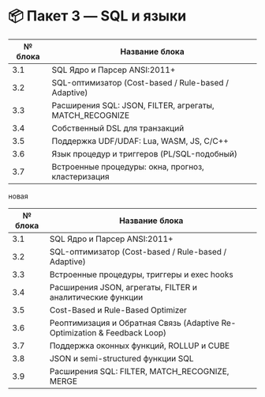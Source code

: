# 📦 Пакет 3 — SQL и языки

| № блока | Название блока                                           |
| ------- | -------------------------------------------------------- |
|     3.1 | SQL Ядро и Парсер ANSI:2011+                             |
|     3.2 | SQL-оптимизатор (Cost-based / Rule-based / Adaptive)     |
|     3.3 | Расширения SQL: JSON, FILTER, агрегаты, MATCH\_RECOGNIZE |
|     3.4 | Собственный DSL для транзакций                           |
|     3.5 | Поддержка UDF/UDAF: Lua, WASM, JS, C/C++                 |
|     3.6 | Язык процедур и триггеров (PL/SQL-подобный)              |
|     3.7 | Встроенные процедуры: окна, прогноз, кластеризация       |

новая 

| № блока | Название блока                                                               |
| ------- | ---------------------------------------------------------------------------- |
|     3.1 | SQL Ядро и Парсер ANSI:2011+                                                 |
|     3.2 | SQL-оптимизатор (Cost-based / Rule-based / Adaptive)                         |
|     3.3 | Встроенные процедуры, триггеры и exec hooks                                  |
|     3.4 | Расширения JSON, агрегаты, FILTER и аналитические функции                    |
|     3.5 | Cost-Based и Rule-Based Optimizer                                            |
|     3.6 | Реоптимизация и Обратная Связь (Adaptive Re-Optimization & Feedback Loop)    |
|     3.7 | Поддержка оконных функций, ROLLUP и CUBE                                     |
|     3.8 | JSON и semi-structured функции SQL                                           |
|     3.9 | Расширения SQL: FILTER, MATCH_RECOGNIZE, MERGE                               |
